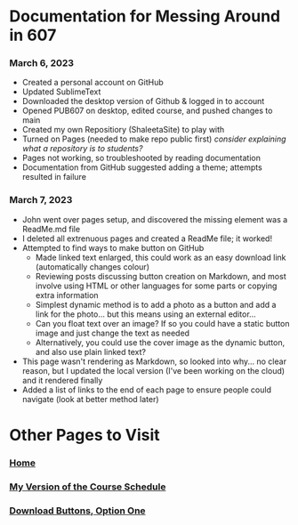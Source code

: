 # Documentation for Messing Around in 607

### March 6, 2023

- Created a personal account on GitHub
- Updated SublimeText
- Downloaded the desktop version of Github & logged in to account
- Opened PUB607 on desktop, edited course, and pushed changes to main
- Created my own Repositiory (ShaleetaSite) to play with
- Turned on Pages (needed to make repo public first) *consider explaining what a repository is to students?*
- Pages not working, so troubleshooted by reading documentation
- Documentation from GitHub suggested adding a theme; attempts resulted in failure

### March 7, 2023

- John went over pages setup, and discovered the missing element was a ReadMe.md file
- I deleted all extrenuous pages and created a ReadMe file; it worked!
- Attempted to find ways to make button on GitHub
    - Made linked text enlarged, this could work as an easy download link (automatically changes colour)
    - Reviewing posts discussing button creation on Markdown, and most involve using HTML or other languages for some parts or copying extra information
    - Simplest dynamic method is to add a photo as a button and add a link for the photo... but this means using an external editor... 
    - Can you float text over an image? If so you could have a static button image and just change the text as needed
    - Alternatively, you could use the cover image as the dynamic button, and also use plain linked text? 
- This page wasn't rendering as Markdown, so looked into why... no clear reason, but I updated the local version (I've been working on the cloud) and it rendered finally
- Added a list of links to the end of each page to ensure people could navigate (look at better method later)



# Other Pages to Visit

### [Home](README.md)

### [My Version of the Course Schedule](Schedule.md)

### [Download Buttons, Option One](DownloadButtons.md)

